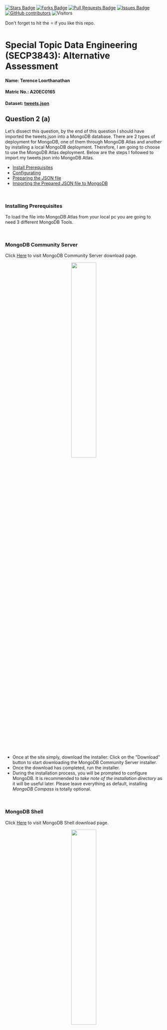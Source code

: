 <a href="https://github.com/drshahizan/SECP3843/stargazers"><img src="https://img.shields.io/github/stars/drshahizan/SECP3843" alt="Stars Badge"/></a>
<a href="https://github.com/drshahizan/SECP3843/network/members"><img src="https://img.shields.io/github/forks/drshahizan/SECP3843" alt="Forks Badge"/></a>
<a href="https://github.com/drshahizan/SECP3843/pulls"><img src="https://img.shields.io/github/issues-pr/drshahizan/SECP3843" alt="Pull Requests Badge"/></a>
<a href="https://github.com/drshahizan/SECP3843/issues"><img src="https://img.shields.io/github/issues/drshahizan/SECP3843" alt="Issues Badge"/></a>
<a href="https://github.com/drshahizan/SECP3843/graphs/contributors"><img alt="GitHub contributors" src="https://img.shields.io/github/contributors/drshahizan/SECP3843?color=2b9348"></a>
![Visitors](https://api.visitorbadge.io/api/visitors?path=https%3A%2F%2Fgithub.com%2Fdrshahizan%2FSECP3843&labelColor=%23d9e3f0&countColor=%23697689&style=flat)

Don't forget to hit the :star: if you like this repo.

# Special Topic Data Engineering (SECP3843): Alternative Assessment

#### Name: Terence Loorthanathan
#### Matric No.: A20EC0165
#### Dataset: [tweets.json](https://github.com/drshahizan/dataset/tree/main/mongodb/06-tweets)

## Question 2 (a)

Let’s dissect this question, by the end of this question I should have imported the tweets.json into a MongoDB database. There are 2 types of deployment for MongoDB, one of them through MongoDB Atlas and another by installing a local MongoDB deployment. Therefore, I am going to choose to use the MongoDB Atlas deployment. Below are the steps I followed to import my tweets.json into MongoDB Atlas.

* [Install Prerequisites](#Installing-Prerequisites)
* [Configurating](#Configurating)
* [Preparing the JSON file](#Preparing-the-JSON_file)
* [Importing the Prepared JSON file to MongoDB](Importing-the-Prepared-JSON-file-to-MongoDB)

<br>

### Installing Prerequisites

To load the file into MongoDB Atlas from your local pc you are going to need 3 different MongoDB Tools.

<br>

### MongoDB Community Server
Click [Here](https://www.mongodb.com/try/download/community-kubernetes-operator) to visit MongoDB Community Server download page.

<p align="center"><img width="40%" src="./files/images/MongoDB_server.jpg"></img></p>

* Once at the site simply, download the installer: Click on the "Download" button to start downloading the MongoDB Community Server installer.
* Once the download has completed, run the installer.
* During the installation process, you will be prompted to configure MongoDB. It is recommended to *take note of the installation directory* as it will be useful later. Please leave everything as default, installing *MongoDB Compass* is totally optional.

<br>

### MongoDB Shell

Click [Here](https://www.mongodb.com/try/download/shell) to visit MongoDB Shell download page.

<p align="center"><img width="40%" src="./files/images/MongoDB_shell.jpg"></img></p>

Why do we need shell? For a few reasons: Requirement of the question. Not to mention, We need to connect to our MongoDB Deployment in Atlas.

* Once at the site simply, download the zip: Click on the "Download" button to start downloading the MongoDB Shell.
* Once the download has completed, Extract it at a desired location.
* Again, It is recommended to *take note of the installation directory* as it will be useful later.

<br>

### MongoDB Command Line Database Tools

Click [Here](https://www.mongodb.com/try/download/database-tools) to visit MongoDB Command Line Database Tools download page.

<p align="center"><img width="40%" src="./files/images/MongoDB_cld.jpg"></img></p>

Why do we need MongoDB Command Line Database Tools? For a few reasons: We need to Import our json dataset into Atlas, and we need the `mongoimport` function from MongoDB Command Line Database Tools to do it.

* Once at the site simply, download the zip: Click on the "Download" button to start downloading the MongoDB Command Line Database Tools.
* Once the download has completed, Extract it at a desired location.
* Again, It is recommended to *take note of the installation directory* as it will be useful later.

<br>

### Configurating

For this part its straight forward, we have to go to the add some PATH environment variables:

1) Open the Control Panel.
2) In the System and Security category, click System.
3) Click Advanced system settings. The System Properties modal display.
4) Click Environment Variables.
5) In the System variables section, select Path and click Edit. The Edit environment variable modal displays.
6) Click New and add the filepath to your all of the prerequisites binary. (Remember when i told you it will be
7) important to remember the filepath, now you have to use them)
8) Click OK to confirm your changes.

Final Outcome :

<p align="center"><img width="40%" src="./files/images/Path_Enviroment.jpg"></img></p>

By configurating through enviroment variables, you dont need to worry about your command prompt not recognising any of the commands.

<br>

### Preparing the JSON file

Before loading the dataset into MongoDB we have to make sure we prepare the dataset according to MongoDB structure. We can do this manually, but automating the process with google collab will be much more efficient.

Datasets before and after :
* Before : [tweets.json](https://github.com/drshahizan/dataset/tree/main/mongodb/06-tweets)
* After : [new_data.json](./files/code/new_data.json)

Want to take a look on how my collab file looked like? Click [here](./files/code/STDE_AA_TerenceLoorthanathan.ipynb).

<br>

### Importing the Prepared JSON file to MongoDB

<br>

Note: Keep Atlas open in the background throughout this process

First things first, we have to start mongoDB server. To do that a simple `mongod` in the command prompt will do the trick. As seen below.

<p align="center"><img width="50%" src="./files/images/Start_MongoDB_Server.jpg"></img></p>

Now we have to navigate to Atlas and click on the connect button, then click on connect through `shell` and then you will get a connection string. Simply paste it on your command prompt.

<p align="center"><img width="40%" src="./files/images/Connect_atlas.jpg"></img></p>

After pasting this hit `Enter` and enter the password to your cluster. You defined this when you were making your account.

<p align="center"><img width="40%" src="./files/images/Connect_to_Cluster_Atlas.jpg"></img></p>

You will be notified that you have successfully connected to your cluster, now you have to navigate to the collection that you desire to load your dataset into.

In my case, i have a database called `db_aa_stde` and a collection in it called `aa_collection`. Therefore a simple code, can get me to my collection as follows:

```bash
use db_aa_stde
db.aa_collection
```

<p align="center"><img width="40%" src="./files/images/Connect_collection.jpg"></img></p>

Now to actually load the dataset into my database, for this we can use the `mongoimport` function from `MongoDB Command Line Database Tools`

The syntax will look like this:

```bash
mongoimport --uri="mongodb+srv://<connection-string>" --collection=aa_collection --file="https://example.com/new_data.json" --jsonArray
```

In my case it looked like this:

```bash
mongoimportmongoimport --uri="mongodb+srv://terence:<Password Here>@learningcluster.p8bbacm.mongodb.net/" --collection=aa_collection --file="E:\Downloads\new_data.json" --jsonArray
```

After pasting your syntax, hit `Enter` and watch your atlas collection fill up with data from your json file.

<p align="center"><img width="50%" src="./files/images/Output_atlas.jpg"></img></p>


## Question 2 (b)

### Content

* [Insert Query](Insert-Query)
* [Read Query](Read-Query)
* [Update Query](Update-Query)
* [Delete Query](Delete-Query)


### Insert Query

There are two common queries methods to insert data into MongoDB:
* `insertOne` : To insert one record and *This is the method that will be used for this demonstration*
* `insertMany` : To insert more than one record

Input inside command prompt:

<p align="center"><img width="50%" src="./files/images/Create_Input.jpg"></img></p>

Output in Atlas:

<p align="center"><img width="50%" src="./files/images/Create_Output.jpg"></img></p>

### Read Query

There are two common queries methods to insert data into MongoDB:
* `findOne` : To find first record by some criteria
* `find` : To find all records by some criteria and *This is the method that will be used for this demonstration*

Input inside command prompt:

<p align="center"><img width="50%" src="./files/images/Read.jpg"></img></p>


### Update Query

There are two common queries methods to insert data into MongoDB:
* `updateOne` : To update a record based on a set rule and *This is the method that will be used for this demonstration*
* `updateMany` : To update more than one records based on a set rule and *This is the method that will be used for this demonstration*

Input inside command prompt for `updateOne`:

<p align="center"><img width="50%" src="./files/images/UpdateOne_Input.jpg"></img></p>

Output in Atlas for `updateOne`:

<p align="center"><img width="50%" src="./files/images/UpdateOne_Output.jpg"></img></p>

Input inside command prompt for `updateMany`:

<p align="center"><img width="50%" src="./files/images/UpdateMany_Input.jpg"></img></p>

Output in Atlas for `updateMany`:

<p align="center"><img width="50%" src="./files/images/UpdateMany_Output.jpg"></img></p>


### Delete Query

There are two common queries methods to insert data into MongoDB:
* `deleteOne` : To delete first record that matches the rule and *This is the method that will be used for this demonstration*
* `deleteMany` : To delete all records that matches the rule

Input inside command prompt:

<p align="center"><img width="50%" src="./files/images/Delete_Input.jpg"></img></p>

Output in Atlas:

<p align="center"><img width="50%" src="./files/images/Delete_Output.jpg"></img></p>


## Contribution 🛠️
Please create an [Issue](https://github.com/drshahizan/special-topic-data-engineering/issues) for any improvements, suggestions or errors in the content.

You can also contact me using [Linkedin](https://www.linkedin.com/in/drshahizan/) for any other queries or feedback.

[![Visitors](https://api.visitorbadge.io/api/visitors?path=https%3A%2F%2Fgithub.com%2Fdrshahizan&labelColor=%23697689&countColor=%23555555&style=plastic)](https://visitorbadge.io/status?path=https%3A%2F%2Fgithub.com%2Fdrshahizan)
![](https://hit.yhype.me/github/profile?user_id=81284918)




